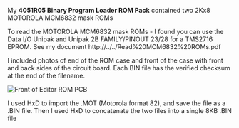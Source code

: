 My **4051R05 Binary Program Loader ROM Pack** contained two 2Kx8 MOTOROLA MCM6832 mask ROMs

To read the MOTOROLA MCM6832 mask ROMs - I found you can use the Data I/O Unipak and Unipak 2B FAMILY/PINOUT 23/28 for a TMS2716 EPROM.
See my document http://../../Read%20MCM6832%20ROMs.pdf

I included photos of end of the ROM case and front of the case with front and back sides of the circuit board.
Each BIN file has the verified checksum at the end of the filename.

![Front of Editor ROM PCB](./4051%20Editor%20Front.jpg)

I used HxD to import the .MOT (Motorola format 82), and save the file as a .BIN file.  Then I used HxD to concatenate the two files into a single 8KB .BIN file
